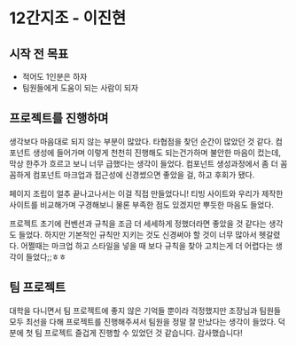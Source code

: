 # 12간지조 - 이진현

## 시작 전 목표
- 적어도 1인분은 하자
- 팀원들에게 도움이 되는 사람이 되자

## 프로젝트를 진행하며
생각보다 마음대로 되지 않는 부분이 많았다. 타협점을 찾던 순간이 많았던 것 같다.
컴포넌트 생성에 들어가며 이렇게 천천히 진행해도 되는건가하며 불안한 마음이 컸는데,
막상 한주가 흐르고 보니 너무 급했다는 생각이 들었다. 컴포넌트 생성과정에서 좀 더 꼼꼼하게 컴포넌트 마크업과 접근성에 신경썼으면 좋았을 걸, 하고 후회가 됐다.

페이지 조립이 얼추 끝나고나서는 이걸 직접 만들었다니! 티빙 사이트와 우리가 제작한 사이트를 비교해가며 구경해보니 물론 부족한 점도 있겠지만 뿌듯한 마음도 들었다.

프로젝트 초기에 컨벤션과 규칙을 조금 더 세세하게 정했더라면 좋았을 것 같다는 생각도 들었다.
하지만 기본적인 규칙만 지키는 것도 신경써야 할 것이 너무 많아서 헷갈렸다.
어쩔때는 마크업 하고 스타일을 넣을 때 보다 규칙을 찾아 고치는게 더 어렵다는 생각이 들었다;;ㅎㅎ

## 팀 프로젝트
대학을 다니면서 팀 프로젝트에 좋지 않은 기억들 뿐이라 걱정했지만 조장님과 팀원들 모두 최선을 다해 프로젝트를 진행해주셔서 팀원을 정말 잘 만났다는 생각이 들었다. 덕분에 첫 팀 프로젝트 즐겁게 진행할 수 있었던 것 같습니다. 감사했습니다!
